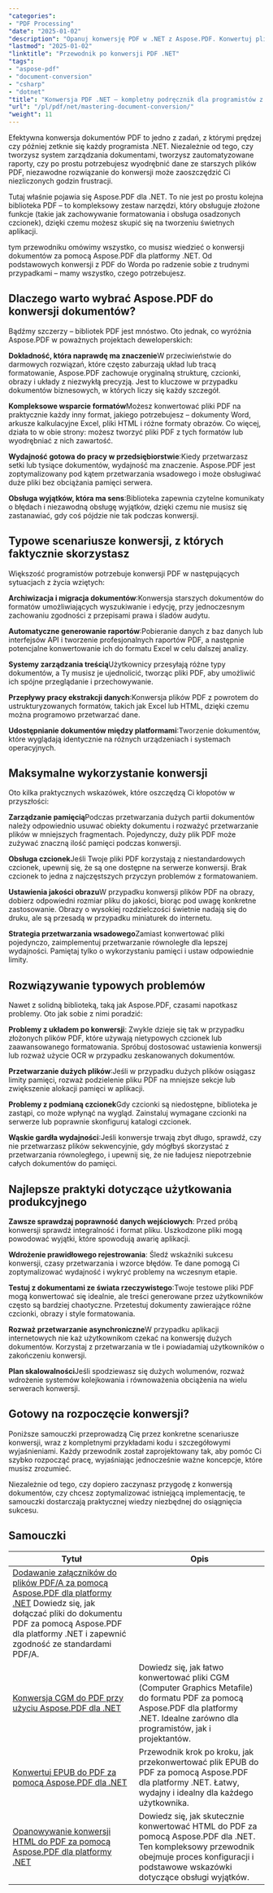 ```yaml
---
"categories":
- "PDF Processing"
"date": "2025-01-02"
"description": "Opanuj konwersję PDF w .NET z Aspose.PDF. Konwertuj pliki PDF do Worda, Excela, HTML i obrazów, a także odwróć konwersję. Kompletne przykłady kodu i najlepsze praktyki."
"lastmod": "2025-01-02"
"linktitle": "Przewodnik po konwersji PDF .NET"
"tags":
- "aspose-pdf"
- "document-conversion"
- "csharp"
- "dotnet"
"title": "Konwersja PDF .NET — kompletny podręcznik dla programistów z Aspose.PDF (2025)"
"url": "/pl/pdf/net/mastering-document-conversion/"
"weight": 11
---
```


Efektywna konwersja dokumentów PDF to jedno z zadań, z którymi prędzej czy później zetknie się każdy programista .NET. Niezależnie od tego, czy tworzysz system zarządzania dokumentami, tworzysz zautomatyzowane raporty, czy po prostu potrzebujesz wyodrębnić dane ze starszych plików PDF, niezawodne rozwiązanie do konwersji może zaoszczędzić Ci niezliczonych godzin frustracji.

Tutaj właśnie pojawia się Aspose.PDF dla .NET. To nie jest po prostu kolejna biblioteka PDF – to kompleksowy zestaw narzędzi, który obsługuje złożone funkcje (takie jak zachowywanie formatowania i obsługa osadzonych czcionek), dzięki czemu możesz skupić się na tworzeniu świetnych aplikacji.

tym przewodniku omówimy wszystko, co musisz wiedzieć o konwersji dokumentów za pomocą Aspose.PDF dla platformy .NET. Od podstawowych konwersji z PDF do Worda po radzenie sobie z trudnymi przypadkami – mamy wszystko, czego potrzebujesz.

## Dlaczego warto wybrać Aspose.PDF do konwersji dokumentów?

Bądźmy szczerzy – bibliotek PDF jest mnóstwo. Oto jednak, co wyróżnia Aspose.PDF w poważnych projektach deweloperskich:

**Dokładność, która naprawdę ma znaczenie**W przeciwieństwie do darmowych rozwiązań, które często zaburzają układ lub tracą formatowanie, Aspose.PDF zachowuje oryginalną strukturę, czcionki, obrazy i układy z niezwykłą precyzją. Jest to kluczowe w przypadku dokumentów biznesowych, w których liczy się każdy szczegół.

**Kompleksowe wsparcie formatów**Możesz konwertować pliki PDF na praktycznie każdy inny format, jakiego potrzebujesz – dokumenty Word, arkusze kalkulacyjne Excel, pliki HTML i różne formaty obrazów. Co więcej, działa to w obie strony: możesz tworzyć pliki PDF z tych formatów lub wyodrębniać z nich zawartość.

**Wydajność gotowa do pracy w przedsiębiorstwie**:Kiedy przetwarzasz setki lub tysiące dokumentów, wydajność ma znaczenie. Aspose.PDF jest zoptymalizowany pod kątem przetwarzania wsadowego i może obsługiwać duże pliki bez obciążania pamięci serwera.

**Obsługa wyjątków, która ma sens**:Biblioteka zapewnia czytelne komunikaty o błędach i niezawodną obsługę wyjątków, dzięki czemu nie musisz się zastanawiać, gdy coś pójdzie nie tak podczas konwersji.

## Typowe scenariusze konwersji, z których faktycznie skorzystasz

Większość programistów potrzebuje konwersji PDF w następujących sytuacjach z życia wziętych:

**Archiwizacja i migracja dokumentów**:Konwersja starszych dokumentów do formatów umożliwiających wyszukiwanie i edycję, przy jednoczesnym zachowaniu zgodności z przepisami prawa i śladów audytu.

**Automatyczne generowanie raportów**:Pobieranie danych z baz danych lub interfejsów API i tworzenie profesjonalnych raportów PDF, a następnie potencjalne konwertowanie ich do formatu Excel w celu dalszej analizy.

**Systemy zarządzania treścią**Użytkownicy przesyłają różne typy dokumentów, a Ty musisz je ujednolicić, tworząc pliki PDF, aby umożliwić ich spójne przeglądanie i przechowywanie.

**Przepływy pracy ekstrakcji danych**:Konwersja plików PDF z powrotem do ustrukturyzowanych formatów, takich jak Excel lub HTML, dzięki czemu można programowo przetwarzać dane.

**Udostępnianie dokumentów między platformami**:Tworzenie dokumentów, które wyglądają identycznie na różnych urządzeniach i systemach operacyjnych.

## Maksymalne wykorzystanie konwersji

Oto kilka praktycznych wskazówek, które oszczędzą Ci kłopotów w przyszłości:

**Zarządzanie pamięcią**Podczas przetwarzania dużych partii dokumentów należy odpowiednio usuwać obiekty dokumentu i rozważyć przetwarzanie plików w mniejszych fragmentach. Pojedynczy, duży plik PDF może zużywać znaczną ilość pamięci podczas konwersji.

**Obsługa czcionek**Jeśli Twoje pliki PDF korzystają z niestandardowych czcionek, upewnij się, że są one dostępne na serwerze konwersji. Brak czcionek to jedna z najczęstszych przyczyn problemów z formatowaniem.

**Ustawienia jakości obrazu**W przypadku konwersji plików PDF na obrazy, dobierz odpowiedni rozmiar pliku do jakości, biorąc pod uwagę konkretne zastosowanie. Obrazy o wysokiej rozdzielczości świetnie nadają się do druku, ale są przesadą w przypadku miniaturek do internetu.

**Strategia przetwarzania wsadowego**Zamiast konwertować pliki pojedynczo, zaimplementuj przetwarzanie równoległe dla lepszej wydajności. Pamiętaj tylko o wykorzystaniu pamięci i ustaw odpowiednie limity.

## Rozwiązywanie typowych problemów

Nawet z solidną biblioteką, taką jak Aspose.PDF, czasami napotkasz problemy. Oto jak sobie z nimi poradzić:

**Problemy z układem po konwersji**: Zwykle dzieje się tak w przypadku złożonych plików PDF, które używają nietypowych czcionek lub zaawansowanego formatowania. Spróbuj dostosować ustawienia konwersji lub rozważ użycie OCR w przypadku zeskanowanych dokumentów.

**Przetwarzanie dużych plików**:Jeśli w przypadku dużych plików osiągasz limity pamięci, rozważ podzielenie pliku PDF na mniejsze sekcje lub zwiększenie alokacji pamięci w aplikacji.

**Problemy z podmianą czcionek**Gdy czcionki są niedostępne, biblioteka je zastąpi, co może wpłynąć na wygląd. Zainstaluj wymagane czcionki na serwerze lub poprawnie skonfiguruj katalogi czcionek.

**Wąskie gardła wydajności**:Jeśli konwersje trwają zbyt długo, sprawdź, czy nie przetwarzasz plików sekwencyjnie, gdy mógłbyś skorzystać z przetwarzania równoległego, i upewnij się, że nie ładujesz niepotrzebnie całych dokumentów do pamięci.

## Najlepsze praktyki dotyczące użytkowania produkcyjnego

**Zawsze sprawdzaj poprawność danych wejściowych**: Przed próbą konwersji sprawdź integralność i format pliku. Uszkodzone pliki mogą powodować wyjątki, które spowodują awarię aplikacji.

**Wdrożenie prawidłowego rejestrowania**: Śledź wskaźniki sukcesu konwersji, czasy przetwarzania i wzorce błędów. Te dane pomogą Ci zoptymalizować wydajność i wykryć problemy na wczesnym etapie.

**Testuj z dokumentami ze świata rzeczywistego**:Twoje testowe pliki PDF mogą konwertować się idealnie, ale treści generowane przez użytkowników często są bardziej chaotyczne. Przetestuj dokumenty zawierające różne czcionki, obrazy i style formatowania.

**Rozważ przetwarzanie asynchroniczne**W przypadku aplikacji internetowych nie każ użytkownikom czekać na konwersję dużych dokumentów. Korzystaj z przetwarzania w tle i powiadamiaj użytkowników o zakończeniu konwersji.

**Plan skalowalności**Jeśli spodziewasz się dużych wolumenów, rozważ wdrożenie systemów kolejkowania i równoważenia obciążenia na wielu serwerach konwersji.

## Gotowy na rozpoczęcie konwersji?

Poniższe samouczki przeprowadzą Cię przez konkretne scenariusze konwersji, wraz z kompletnymi przykładami kodu i szczegółowymi wyjaśnieniami. Każdy przewodnik został zaprojektowany tak, aby pomóc Ci szybko rozpocząć pracę, wyjaśniając jednocześnie ważne koncepcje, które musisz zrozumieć.

Niezależnie od tego, czy dopiero zaczynasz przygodę z konwersją dokumentów, czy chcesz zoptymalizować istniejącą implementację, te samouczki dostarczają praktycznej wiedzy niezbędnej do osiągnięcia sukcesu.

## Samouczki
| Tytuł | Opis |
| --- | --- | 
| [Dodawanie załączników do plików PDF/A za pomocą Aspose.PDF dla platformy .NET](./adding-attachment-to-pdfa/) Dowiedz się, jak dołączać pliki do dokumentu PDF za pomocą Aspose.PDF dla platformy .NET i zapewnić zgodność ze standardami PDF/A. | 
| [Konwersja CGM do PDF przy użyciu Aspose.PDF dla .NET](./convert-cgm-to-pdf/) | Dowiedz się, jak łatwo konwertować pliki CGM (Computer Graphics Metafile) do formatu PDF za pomocą Aspose.PDF dla platformy .NET. Idealne zarówno dla programistów, jak i projektantów. |  
| [Konwertuj EPUB do PDF za pomocą Aspose.PDF dla .NET](./convert-epub-to-pdf/) | Przewodnik krok po kroku, jak przekonwertować plik EPUB do PDF za pomocą Aspose.PDF dla platformy .NET. Łatwy, wydajny i idealny dla każdego użytkownika. |   
| [Opanowywanie konwersji HTML do PDF za pomocą Aspose.PDF dla platformy .NET](./mastering-html-to-pdf/) | Dowiedz się, jak skutecznie konwertować HTML do PDF za pomocą Aspose.PDF dla .NET. Ten kompleksowy przewodnik obejmuje proces konfiguracji i podstawowe wskazówki dotyczące obsługi wyjątków. |